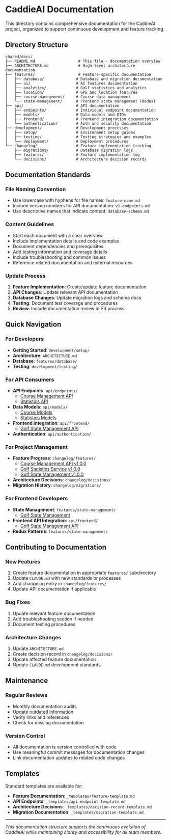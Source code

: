 # CaddieAI Documentation

This directory contains comprehensive documentation for the CaddieAI project, organized to support continuous development and feature tracking.

## Directory Structure

```
shared/docs/
├── README.md                   # This file - documentation overview
├── ARCHITECTURE.md             # High-level architecture documentation
├── features/                   # Feature-specific documentation
│   ├── database/              # Database and migration documentation
│   ├── ai/                    # AI features documentation
│   ├── analytics/             # Golf statistics and analytics
│   ├── location/              # GPS and location features
│   ├── course-management/     # Course data management
│   └── state-management/      # Frontend state management (Redux)
├── api/                       # API documentation
│   ├── endpoints/             # Individual endpoint documentation
│   ├── models/                # Data models and DTOs
│   ├── frontend/              # Frontend integration documentation
│   └── authentication/        # Auth and security documentation
├── development/               # Development processes
│   ├── setup/                 # Environment setup guides
│   ├── testing/               # Testing strategies and examples
│   └── deployment/            # Deployment procedures
└── changelog/                 # Feature implementation tracking
    ├── migrations/            # Database migration logs
    ├── features/              # Feature implementation log
    └── decisions/             # Architecture decision records
```

## Documentation Standards

### File Naming Convention
- Use lowercase with hyphens for file names: `feature-name.md`
- Include version numbers for API documentation: `v1-endpoints.md`
- Use descriptive names that indicate content: `database-schema.md`

### Content Guidelines
- Start each document with a clear overview
- Include implementation details and code examples
- Document dependencies and prerequisites
- Add testing information and coverage details
- Include troubleshooting and common issues
- Reference related documentation and external resources

### Update Process
1. **Feature Implementation**: Create/update feature documentation
2. **API Changes**: Update relevant API documentation
3. **Database Changes**: Update migration logs and schema docs
4. **Testing**: Document test coverage and procedures
5. **Review**: Include documentation review in PR process

## Quick Navigation

### For Developers
- **Getting Started**: `development/setup/`
- **Architecture**: `ARCHITECTURE.md`
- **Database**: `features/database/`
- **Testing**: `development/testing/`

### For API Consumers
- **API Endpoints**: `api/endpoints/`
  - [Course Management API](api/endpoints/course-endpoints.md)
  - [Statistics API](api/endpoints/statistics-endpoints.md)
- **Data Models**: `api/models/`
  - [Course Models](api/models/course-models.md)
  - [Statistics Models](api/models/statistics-models.md)
- **Frontend Integration**: `api/frontend/`
  - [Golf State Management API](api/frontend/golf-state-management-api.md)
- **Authentication**: `api/authentication/`

### For Project Management
- **Feature Progress**: `changelog/features/`
  - [Course Management API v1.0.0](changelog/features/course-management-api-v1.0.0.md)
  - [Golf Statistics Service v1.0.0](changelog/features/golf-statistics-service-v1.0.0.md)
  - [Golf State Management v1.0.0](changelog/features/golf-state-management-v1.0.0.md)
- **Architecture Decisions**: `changelog/decisions/`
- **Migration History**: `changelog/migrations/`

### For Frontend Developers
- **State Management**: `features/state-management/`
  - [Golf State Management](features/state-management/golf-state-management.md)
- **Frontend API Integration**: `api/frontend/`
  - [Golf State Management API](api/frontend/golf-state-management-api.md)
- **Redux Patterns**: `features/state-management/`

## Contributing to Documentation

### New Features
1. Create feature documentation in appropriate `features/` subdirectory
2. Update `CLAUDE.md` with new standards or processes
3. Add changelog entry in `changelog/features/`
4. Update API documentation if applicable

### Bug Fixes
1. Update relevant feature documentation
2. Add troubleshooting section if needed
3. Document testing procedures

### Architecture Changes
1. Update `ARCHITECTURE.md`
2. Create decision record in `changelog/decisions/`
3. Update affected feature documentation
4. Update `CLAUDE.md` development standards

## Maintenance

### Regular Reviews
- Monthly documentation audits
- Update outdated information
- Verify links and references
- Check for missing documentation

### Version Control
- All documentation is version controlled with code
- Use meaningful commit messages for documentation changes
- Link documentation updates to related code changes

## Templates

Standard templates are available for:
- **Feature Documentation**: `_templates/feature-template.md`
- **API Endpoints**: `_templates/api-endpoint-template.md`
- **Architecture Decisions**: `_templates/decision-record-template.md`
- **Migration Documentation**: `_templates/migration-template.md`

---

*This documentation structure supports the continuous evolution of CaddieAI while maintaining clarity and accessibility for all team members.*